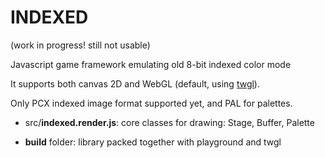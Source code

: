# INDEXED
(work in progress! still not usable)

Javascript game framework emulating old 8-bit indexed color mode

It supports both canvas 2D and WebGL (default, using [twgl](twgljs.org)).

Only PCX indexed image format supported yet, and PAL for palettes.

* src/__indexed.render.js__: core classes for drawing: Stage, Buffer, Palette

* __build__ folder: library packed together with playground and twgl
